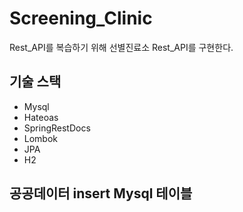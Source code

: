 # Screening_Clinic
Rest_API를 복습하기 위해 선별진료소 Rest_API를 구현한다.

## 기술 스택
* Mysql
* Hateoas
* SpringRestDocs
* Lombok
* JPA
* H2

## 공공데이터 insert Mysql 테이블

